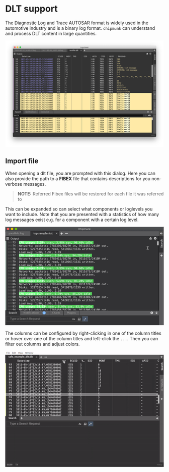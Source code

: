 # DLT support

The Diagnostic Log and Trace AUTOSAR format is widely used in the automotive industry and is a binary log format. `chipmunk` can understand and process DLT content in large quantities.

![](../images/dlt-support.png)

## Import file

When opening a dlt file, you are prompted with this dialog. Here you can also provide the path to a **FIBEX** file that contains descriptions for you non-verbose messages.

> **NOTE:** Referred Fibex files will be restored for each file it was referred to

This can be expanded so can select what components or loglevels you want to include. Note that you are presented with a statistics of how many log messages exist e.g. for a component with a certain log level.

![](../images/import_dlt.gif)

The columns can be configured by right-clicking in one of the column titles or hover over one of the column titles and left-click the `...`. Then you can filter out columns and adjust colors.

![](../images/dlt_columns.gif)
